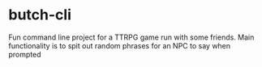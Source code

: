 # butch-cli
Fun command line project for a TTRPG game run with some friends. Main functionality is to spit out random phrases for an NPC to say when prompted
